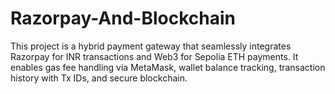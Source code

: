 # Razorpay-And-Blockchain
This project is a hybrid payment gateway that seamlessly integrates Razorpay for INR transactions and Web3 for Sepolia ETH payments. It enables gas fee handling via MetaMask, wallet balance tracking, transaction history with Tx IDs, and secure blockchain.

